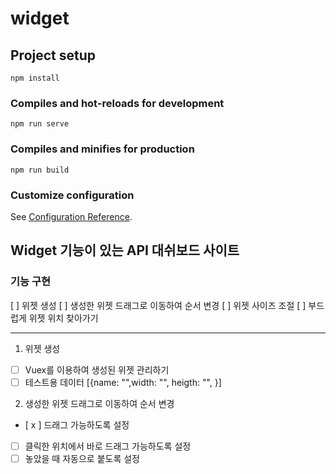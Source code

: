 # widget

## Project setup

```
npm install
```

### Compiles and hot-reloads for development

```
npm run serve
```

### Compiles and minifies for production

```
npm run build
```

### Customize configuration

See [Configuration Reference](https://cli.vuejs.org/config/).

## Widget 기능이 있는 API 대쉬보드 사이트

### 기능 구현

[ ] 위젯 생성
[ ] 생성한 위젯 드래그로 이동하여 순서 변경
[ ] 위젯 사이즈 조절
[ ] 부드럽게 위젯 위치 찾아가기

---

1. 위젯 생성

-   [ ] Vuex를 이용하여 생성된 위젯 관리하기
-   [ ] 테스트용 데이터 [{name: "",width: "", heigth: "", }]

2. 생성한 위젯 드래그로 이동하여 순서 변경

-   [ x ] 드래그 가능하도록 설정
-   [ ] 클릭한 위치에서 바로 드래그 가능하도록 설정
-   [ ] 놓았을 때 자동으로 붙도록 설정
